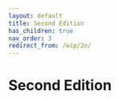 ```yaml
---
layout: default
title: Second Edition
has_children: true
nav_order: 3
redirect_from: /wip/2e/
---
```


# Second Edition